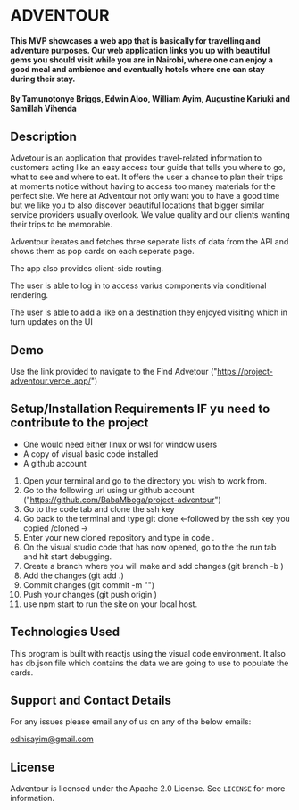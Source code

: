 # ADVENTOUR

#### This MVP showcases a web app that is basically for travelling and adventure purposes. Our web application  links you up with beautiful gems you should visit while you are in Nairobi, where one can enjoy a good meal and ambience and eventually hotels where one can stay during their stay. 


#### By **Tamunotonye Briggs, Edwin Aloo, William Ayim, Augustine Kariuki and Samillah Vihenda**

## Description
Advetour is an application that provides travel-related information to customers acting like an easy access tour guide that tells you where to go, what to see and where to eat. It offers the user a chance to plan their trips at moments notice without having to access too maney materials for the perfect site. We here at Adventour not only want you to have a good time but we like you to also discover beautiful locations that bigger similar service providers usually overlook. We value quality and our clients wanting their trips to be memorable.

Adventour iterates and fetches three seperate lists of data from the API and shows them as pop cards on each seperate page.

The app also provides client-side routing.

The user is able to log in to access varius components via conditional rendering.

The user is able to add a like on a destination they enjoyed visiting which in turn updates on the UI

## Demo

Use the link provided to navigate to the Find Advetour ("https://project-adventour.vercel.app/")


## Setup/Installation Requirements IF yu need to contribute to the project

- One would need either linux or wsl for window users
- A copy of visual basic code installed
- A github account

1. Open your terminal and go to the directory you wish to work from.
2. Go to the following url using ur github account ("https://github.com/BabaMboga/project-adventour")
3. Go to the code tab and clone the ssh key
4. Go back to the terminal and type git clone <-followed by the ssh key you copied /cloned ->
5. Enter your new cloned repository and type in code .
6. On the visual studio code that has now opened, go to the the run tab and hit start debugging.
7. Create a branch where you will make and add changes (git branch -b <branchname>)
8. Add the changes (git add .)
9. Commit changes (git commit -m "<add comment>")
10. Push your changes (git push origin <branchname>)
11. use npm start to run the site on your local host.

## Technologies Used

This program is built with reactjs using the visual code environment.
It also has db.json file which contains the data we are going to use to populate the cards.

## Support and Contact Details

For any issues please email any of us on any of the below emails:

odhisayim@gmail.com

## License

Adventour is licensed under the Apache 2.0 License. See `LICENSE` for more information.

